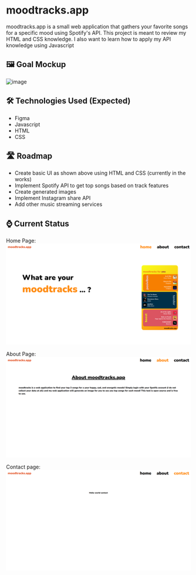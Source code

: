 # moodtracks.app
moodtracks.app is a small web application that gathers your favorite songs for a specific mood using Spotify's API. This project is meant to review my HTML and CSS knowledge. I also want to learn how to apply my API knowledge using Javascript

## 🖼️ Goal Mockup
![image](https://github.com/cervand/moodtracks/assets/95746489/52d0997e-bfec-440e-be41-57d9cb839819)


## 🛠️ Technologies Used (Expected)
- Figma
- Javascript
- HTML
- CSS

## 🛣️ Roadmap
- Create basic UI as shown above using HTML and CSS (currently in the works)
- Implement Spotify API to get top songs based on track features
- Create generated images
- Implement Instagram share API
- Add other music streaming services


## ⌚ Current Status
Home Page:
![image](/resources/readmeassets/currentstatus.png)

About Page:
![image](/resources/readmeassets/curr_status_about.png)

Contact page:
![image](/resources/readmeassets/curr_status_contact.png)
